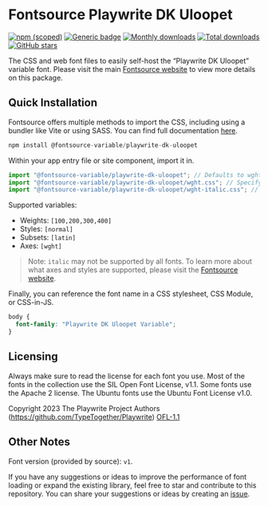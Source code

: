 # Fontsource Playwrite DK Uloopet

[![npm (scoped)](https://img.shields.io/npm/v/@fontsource-variable/playwrite-dk-uloopet?color=brightgreen)](https://www.npmjs.com/package/@fontsource-variable/playwrite-dk-uloopet) [![Generic badge](https://img.shields.io/badge/fontsource-passing-brightgreen)](https://github.com/fontsource/fontsource) [![Monthly downloads](https://badgen.net/npm/dm/@fontsource-variable/playwrite-dk-uloopet)](https://github.com/fontsource/fontsource) [![Total downloads](https://badgen.net/npm/dt/@fontsource-variable/playwrite-dk-uloopet)](https://github.com/fontsource/fontsource) [![GitHub stars](https://img.shields.io/github/stars/fontsource/fontsource.svg?style=social&label=Star)](https://github.com/fontsource/fontsource/stargazers)

The CSS and web font files to easily self-host the “Playwrite DK Uloopet” variable font. Please visit the main [Fontsource website](https://fontsource.org/fonts/playwrite-dk-uloopet) to view more details on this package.

## Quick Installation

Fontsource offers multiple methods to import the CSS, including using a bundler like Vite or using SASS. You can find full documentation [here](https://fontsource.org/docs/getting-started/introduction).

```javascript
npm install @fontsource-variable/playwrite-dk-uloopet
```

Within your app entry file or site component, import it in.

```javascript
import "@fontsource-variable/playwrite-dk-uloopet"; // Defaults to wght axis
import "@fontsource-variable/playwrite-dk-uloopet/wght.css"; // Specify axis
import "@fontsource-variable/playwrite-dk-uloopet/wght-italic.css"; // Specify axis and style
```

Supported variables:
- Weights: `[100,200,300,400]`
- Styles: `[normal]`
- Subsets: `[latin]`
- Axes: `[wght]`

> Note: `italic` may not be supported by all fonts. To learn more about what axes and styles are supported, please visit the [Fontsource website](https://fontsource.org/fonts/playwrite-dk-uloopet).

Finally, you can reference the font name in a CSS stylesheet, CSS Module, or CSS-in-JS.

```css
body {
  font-family: "Playwrite DK Uloopet Variable";
}
```

## Licensing
Always make sure to read the license for each font you use. Most of the fonts in the collection use the SIL Open Font License, v1.1. Some fonts use the Apache 2 license. The Ubuntu fonts use the Ubuntu Font License v1.0.

Copyright 2023 The Playwrite Project Authors (https://github.com/TypeTogether/Playwrite)
[OFL-1.1](http://scripts.sil.org/OFL)

## Other Notes
Font version (provided by source): `v1`.

If you have any suggestions or ideas to improve the performance of font loading or expand the existing library, feel free to star and contribute to this repository. You can share your suggestions or ideas by creating an [issue](https://github.com/fontsource/fontsource/issues).